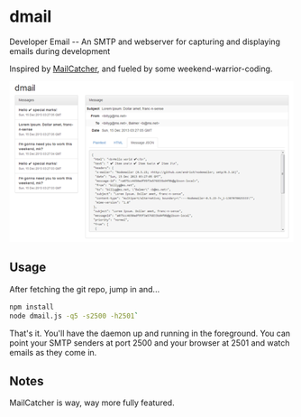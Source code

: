 # dmail

Developer Email -- An SMTP and webserver for capturing and displaying 
emails during development

Inspired by [MailCatcher](http://mailcatcher.me/), and fueled by some 
weekend-warrior-coding.

![dmail](https://github.com/chuyskywalker/dmail/raw/master/preview.png)

## Usage

After fetching the git repo, jump in and...

```bash
npm install
node dmail.js -q5 -s2500 -h2501`
```

That's it. You'll have the daemon up and running in the foreground. 
You can point your SMTP senders at port 2500 and your browser at 2501 
and watch emails as they come in.

## Notes

MailCatcher is way, way more fully featured.
